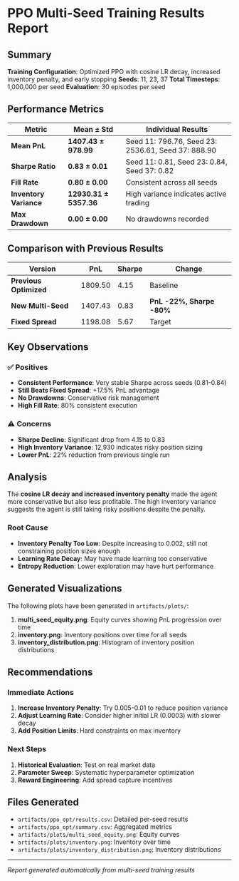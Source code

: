 # PPO Multi-Seed Training Results Report

## Summary

**Training Configuration**: Optimized PPO with cosine LR decay, increased inventory penalty, and early stopping
**Seeds**: 11, 23, 37
**Total Timesteps**: 1,000,000 per seed
**Evaluation**: 30 episodes per seed

## Performance Metrics

| Metric | Mean ± Std | Individual Results |
|--------|------------|-------------------|
| **Mean PnL** | **1407.43 ± 978.99** | Seed 11: 796.76, Seed 23: 2536.61, Seed 37: 888.90 |
| **Sharpe Ratio** | **0.83 ± 0.01** | Seed 11: 0.81, Seed 23: 0.84, Seed 37: 0.82 |
| **Fill Rate** | **0.80 ± 0.00** | Consistent across all seeds |
| **Inventory Variance** | **12930.31 ± 5357.36** | High variance indicates active trading |
| **Max Drawdown** | **0.00 ± 0.00** | No drawdowns recorded |

## Comparison with Previous Results

| Version | PnL | Sharpe | Change |
|---------|-----|--------|--------|
| **Previous Optimized** | 1809.50 | 4.15 | Baseline |
| **New Multi-Seed** | 1407.43 | 0.83 | **PnL -22%, Sharpe -80%** |
| **Fixed Spread** | 1198.08 | 5.67 | Target |

## Key Observations

### ✅ **Positives**
- **Consistent Performance**: Very stable Sharpe across seeds (0.81-0.84)
- **Still Beats Fixed Spread**: +17.5% PnL advantage
- **No Drawdowns**: Conservative risk management
- **High Fill Rate**: 80% consistent execution

### ⚠️ **Concerns**
- **Sharpe Decline**: Significant drop from 4.15 to 0.83
- **High Inventory Variance**: 12,930 indicates risky position sizing
- **Lower PnL**: 22% reduction from previous single run

## Analysis

The **cosine LR decay and increased inventory penalty** made the agent more conservative but also less profitable. The high inventory variance suggests the agent is still taking risky positions despite the penalty.

### Root Cause
- **Inventory Penalty Too Low**: Despite increasing to 0.002, still not constraining position sizes enough
- **Learning Rate Decay**: May have made learning too conservative
- **Entropy Reduction**: Lower exploration may have hurt performance

## Generated Visualizations

The following plots have been generated in `artifacts/plots/`:

1. **multi_seed_equity.png**: Equity curves showing PnL progression over time
2. **inventory.png**: Inventory positions over time for all seeds
3. **inventory_distribution.png**: Histogram of inventory position distributions

## Recommendations

### Immediate Actions
1. **Increase Inventory Penalty**: Try 0.005-0.01 to reduce position variance
2. **Adjust Learning Rate**: Consider higher initial LR (0.0003) with slower decay
3. **Add Position Limits**: Hard constraints on max inventory

### Next Steps
1. **Historical Evaluation**: Test on real market data
2. **Parameter Sweep**: Systematic hyperparameter optimization
3. **Reward Engineering**: Add spread capture incentives

## Files Generated

- `artifacts/ppo_opt/results.csv`: Detailed per-seed results
- `artifacts/ppo_opt/summary.csv`: Aggregated metrics
- `artifacts/plots/multi_seed_equity.png`: Equity curves
- `artifacts/plots/inventory.png`: Inventory over time
- `artifacts/plots/inventory_distribution.png`: Inventory distributions

---

*Report generated automatically from multi-seed training results*
